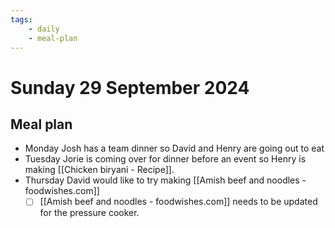 ```yaml
---
tags:
    - daily
    - meal-plan
---
```


# Sunday 29 September 2024
## Meal plan
- Monday Josh has a team dinner so David and Henry are going out to eat
- Tuesday Jorie is coming over for dinner before an event so Henry is making [[Chicken biryani - Recipe]].
- Thursday David would like to try making [[Amish beef and noodles - foodwishes.com]]
    - [ ] [[Amish beef and noodles - foodwishes.com]] needs to be updated for the pressure cooker.
